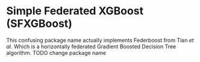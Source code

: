 # Simple Federated XGBoost (SFXGBoost)
This confusing package name actually implements Federboost from Tian *et al*.
Which is a horizontally federated Gradient Boosted Decision Tree algorithm.
TODO change package name 
